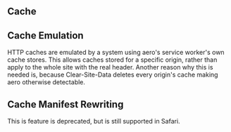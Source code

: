 ## Cache

## Cache Emulation

HTTP caches are emulated by a system using aero's service worker's own cache stores. This allows caches stored for a specific origin, rather than apply to the whole site with the real header. Another reason why this is needed is, because Clear-Site-Data deletes every origin's cache making aero otherwise detectable.

## Cache Manifest Rewriting

This is feature is deprecated, but is still supported in Safari. 